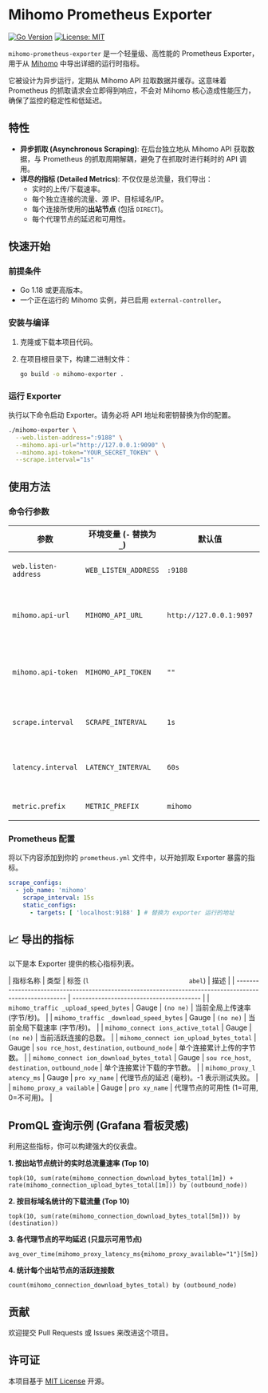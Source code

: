 # Mihomo Prometheus Exporter

[![Go Version](https://img.shields.io/badge/go-1.18%2B-blue.svg)](https://golang.org/)
[![License: MIT](https://img.shields.io/badge/License-MIT-yellow.svg)](https://opensource.org/licenses/MIT)

`mihomo-prometheus-exporter` 是一个轻量级、高性能的 Prometheus
Exporter，用于从 [Mihomo](https://github.com/MetaCubeX/mihomo) 中导出详细的运行时指标。

它被设计为异步运行，定期从 Mihomo API 拉取数据并缓存。这意味着 Prometheus 的抓取请求会立即得到响应，不会对 Mihomo
核心造成性能压力，确保了监控的稳定性和低延迟。

## 特性

* **异步抓取 (Asynchronous Scraping)**: 在后台独立地从 Mihomo API 获取数据，与 Prometheus 的抓取周期解耦，避免了在抓取时进行耗时的
  API 调用。
* **详尽的指标 (Detailed Metrics)**: 不仅仅是总流量，我们导出：
    * 实时的上传/下载速率。
    * 每个独立连接的流量、源 IP、目标域名/IP。
    * 每个连接所使用的**出站节点** (包括 `DIRECT`)。
    * 每个代理节点的延迟和可用性。

## 快速开始

### 前提条件

* Go 1.18 或更高版本。
* 一个正在运行的 Mihomo 实例，并已启用 `external-controller`。

### 安装与编译

1. 克隆或下载本项目代码。
2. 在项目根目录下，构建二进制文件：

   ```bash
   go build -o mihomo-exporter .
   ```

### 运行 Exporter

执行以下命令启动 Exporter。请务必将 API 地址和密钥替换为你的配置。

```bash
./mihomo-exporter \
  --web.listen-address=":9188" \
  --mihomo.api-url="http://127.0.0.1:9090" \
  --mihomo.api-token="YOUR_SECRET_TOKEN" \
  --scrape.interval="1s"
```

## 使用方法

### 命令行参数

| 参数                   | 环境变量 (`-` 替换为 `_`)   | 默认值                     | 描述                                     |
|----------------------|----------------------|-------------------------|----------------------------------------|
| `web.listen-address` | `WEB_LISTEN_ADDRESS` | `:9188`                 | Exporter 监听的地址和端口。                     |
| `mihomo.api-url`     | `MIHOMO_API_URL`     | `http://127.0.0.1:9097` | Mihomo `external-controller` 的 API 地址。 |
| `mihomo.api-token`   | `MIHOMO_API_TOKEN`   | `""`                    | Mihomo API 的 `secret` (如果设置了)。         |
| `scrape.interval`    | `SCRAPE_INTERVAL`    | `1s`                    | 从 Mihomo API 拉取数据的频率。                  |
| `latency.interval`   | `LATENCY_INTERVAL`   | `60s`                   | 从 Mihomo 进行统一延迟测试的频率                   |
| `metric.prefix`      | `METRIC_PREFIX`      | `mihomo`                | 导出的指标前缀                                |

### Prometheus 配置

将以下内容添加到你的 `prometheus.yml` 文件中，以开始抓取 Exporter 暴露的指标。

```yaml
scrape_configs:
  - job_name: 'mihomo'
    scrape_interval: 15s
    static_configs:
      - targets: [ 'localhost:9188' ] # 替换为 exporter 运行的地址
```

## 📈 导出的指标

以下是本 Exporter 提供的核心指标列表。

| 指标名称 | 类型 | 标签 (`l                            abel`)                                  | 描述 |
| ------------------------------------------------------------------------------------------------------- | ---------------------------------------- |
| `mihomo_traffic _upload_speed_bytes`       | Gauge | `(no ne)`                                        |
当前全局上传速率 (字节/秒)。 |
| `mihomo_traffic _download_speed_bytes`     | Gauge | `(no ne)`                                        |
当前全局下载速率 (字节/秒)。 |
| `mihomo_connect ions_active_total`         | Gauge | `(no ne)`                                        |
当前活跃连接的总数。 |
| `mihomo_connect ion_upload_bytes_total`    | Gauge | `sou rce_host`, `destination`, `outbound_node`   |
单个连接累计上传的字节数。 |
| `mihomo_connect ion_download_bytes_total`  | Gauge | `sou rce_host`, `destination`, `outbound_node`   |
单个连接累计下载的字节数。 |
| `mihomo_proxy_l atency_ms`                 | Gauge | `pro xy_name`                                    |
代理节点的延迟 (毫秒)。-1 表示测试失败。 |
| `mihomo_proxy_a vailable`                  | Gauge | `pro xy_name`                                    |
代理节点的可用性 (1=可用, 0=不可用)。 |

## PromQL 查询示例 (Grafana 看板灵感)

利用这些指标，你可以构建强大的仪表盘。

**1. 按出站节点统计的实时总流量速率 (Top 10)**

```promql
topk(10, sum(rate(mihomo_connection_download_bytes_total[1m]) + rate(mihomo_connection_upload_bytes_total[1m])) by (outbound_node))
```

**2. 按目标域名统计的下载流量 (Top 10)**

```promql
topk(10, sum(rate(mihomo_connection_download_bytes_total[5m])) by (destination))
```

**3. 各代理节点的平均延迟 (只显示可用节点)**

```promql
avg_over_time(mihomo_proxy_latency_ms{mihomo_proxy_available="1"}[5m])
```

**4. 统计每个出站节点的活跃连接数**

```promql
count(mihomo_connection_download_bytes_total) by (outbound_node)
```

## 贡献

欢迎提交 Pull Requests 或 Issues 来改进这个项目。

## 许可证

本项目基于 [MIT License](./LICENSE) 开源。